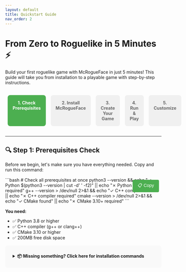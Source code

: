 ```yaml
---
layout: default
title: Quickstart Guide
nav_order: 2
---
```


# From Zero to Roguelike in 5 Minutes ⚡

Build your first roguelike game with McRogueFace in just 5 minutes! This guide will take you from installation to a playable game with step-by-step instructions.

<div class="progress-tracker">
  <div class="step active">1. Check Prerequisites</div>
  <div class="step">2. Install McRogueFace</div>
  <div class="step">3. Create Your Game</div>
  <div class="step">4. Run & Play</div>
  <div class="step">5. Customize</div>
</div>

---

## 🔍 Step 1: Prerequisites Check

Before we begin, let's make sure you have everything needed. Copy and run this command:

<div class="code-block">
```bash
# Check all prerequisites at once
python3 --version && echo "✓ Python $(python3 --version | cut -d' ' -f2)" || echo "✗ Python 3.8+ required"
g++ --version > /dev/null 2>&1 && echo "✓ C++ compiler found" || echo "✗ C++ compiler required"
cmake --version > /dev/null 2>&1 && echo "✓ CMake found" || echo "✗ CMake 3.10+ required"
```
<button class="copy-btn" onclick="copyCode(this)">📋 Copy</button>
</div>

**You need:**
- ✅ Python 3.8 or higher
- ✅ C++ compiler (g++ or clang++)
- ✅ CMake 3.10 or higher
- ✅ 200MB free disk space

<details>
<summary>📦 Missing something? Click here for installation commands</summary>

<div class="tabs">
  <button class="tab-btn active" onclick="showTab('ubuntu')">Ubuntu/Debian</button>
  <button class="tab-btn" onclick="showTab('macos')">macOS</button>
  <button class="tab-btn" onclick="showTab('windows')">Windows</button>
</div>

<div id="ubuntu" class="tab-content active">
```bash
sudo apt update
sudo apt install python3 python3-dev g++ cmake libsfml-dev
```
</div>

<div id="macos" class="tab-content">
```bash
# Install Homebrew if you don't have it
/bin/bash -c "$(curl -fsSL https://raw.githubusercontent.com/Homebrew/install/HEAD/install.sh)"

# Install dependencies
brew install python cmake sfml
```
</div>

<div id="windows" class="tab-content">
1. Install [Python 3.8+](https://www.python.org/downloads/)
2. Install [Visual Studio 2019+](https://visualstudio.microsoft.com/downloads/) with C++ tools
3. Install [CMake](https://cmake.org/download/)
4. Install [Git Bash](https://git-scm.com/downloads)
</div>
</details>

---

## 🚀 Step 2: Install McRogueFace

Choose your installation method:

<div class="install-options">
  <div class="option recommended">
    <h3>🎯 Quick Install (Recommended)</h3>
    <div class="code-block">
    ```bash
    pip install mcrogueface
    ```
    <button class="copy-btn" onclick="copyCode(this)">📋 Copy</button>
    </div>
    <p class="install-time">⏱️ ~30 seconds</p>
  </div>

  <div class="option">
    <h3>🔧 From Source</h3>
    <div class="code-block">
    ```bash
    git clone https://github.com/mcrogueface/mcrogueface
    cd mcrogueface
    ./build.sh
    ```
    <button class="copy-btn" onclick="copyCode(this)">📋 Copy</button>
    </div>
    <p class="install-time">⏱️ ~2 minutes</p>
  </div>
</div>

<div class="verify-install">
<h4>✅ Verify Installation:</h4>
<div class="code-block">
```bash
python3 -c "import mcrfpy; print('✓ McRogueFace installed successfully!')"
```
<button class="copy-btn" onclick="copyCode(this)">📋 Copy</button>
</div>
</div>

---

## 🎮 Step 3: Your First Game

Let's create a simple dungeon crawler! Create a new file called `my_first_game.py`:

<div class="code-block">
```python
# my_first_game.py - A complete roguelike in 50 lines!
import mcrfpy
import random

# Game state
player_pos = [5, 5]
enemies = [[8, 3], [2, 7], [9, 9]]
treasure = [7, 7]
game_won = False

def create_game():
    """Set up the game window and map"""
    # Create a game scene
    scene = mcrfpy.Scene("game", 800, 600)
    scene.set_background_color(20, 20, 30)
    
    # Create the dungeon map (10x10 grid)
    grid = scene.add_grid(100, 50, 10, 10, 50, 50)
    grid.set_default_tile("floor", (100, 100, 100))
    
    # Add walls around the edges
    for i in range(10):
        grid.set_tile(i, 0, "wall", (50, 50, 50))
        grid.set_tile(i, 9, "wall", (50, 50, 50))
        grid.set_tile(0, i, "wall", (50, 50, 50))
        grid.set_tile(9, i, "wall", (50, 50, 50))
    
    # Add some random walls for obstacles
    for _ in range(10):
        x, y = random.randint(1, 8), random.randint(1, 8)
        if [x, y] not in [player_pos, treasure] + enemies:
            grid.set_tile(x, y, "wall", (50, 50, 50))
    
    update_display(scene)
    return scene

def update_display(scene):
    """Update the display with current game state"""
    grid = scene.get_grid(0)
    
    # Draw player (green @)
    grid.set_entity(player_pos[0], player_pos[1], "@", (0, 255, 0))
    
    # Draw enemies (red E)
    for enemy in enemies:
        grid.set_entity(enemy[0], enemy[1], "E", (255, 0, 0))
    
    # Draw treasure (yellow $)
    if not game_won:
        grid.set_entity(treasure[0], treasure[1], "$", (255, 255, 0))
    
    # Update status
    status = "You won! Press R to restart" if game_won else "Arrow keys to move, collect the treasure!"
    scene.set_caption(0, status)

def handle_input(key):
    """Handle player movement"""
    global player_pos, game_won
    
    if key == "R" and game_won:
        restart_game()
        return
    
    # Calculate new position
    new_pos = player_pos.copy()
    if key == "UP": new_pos[1] -= 1
    elif key == "DOWN": new_pos[1] += 1
    elif key == "LEFT": new_pos[0] -= 1
    elif key == "RIGHT": new_pos[0] += 1
    else: return
    
    # Check boundaries and walls
    if 0 < new_pos[0] < 9 and 0 < new_pos[1] < 9:
        scene = mcrfpy.get_current_scene()
        grid = scene.get_grid(0)
        
        if grid.get_tile(new_pos[0], new_pos[1]) != "wall":
            # Check for enemy collision
            if new_pos not in enemies:
                # Clear old position
                grid.clear_entity(player_pos[0], player_pos[1])
                player_pos = new_pos
                
                # Check for treasure
                if player_pos == treasure and not game_won:
                    game_won = True
                
                # Move enemies randomly
                move_enemies(grid)
                update_display(scene)

def move_enemies(grid):
    """Simple enemy movement"""
    for enemy in enemies:
        # Clear old position
        grid.clear_entity(enemy[0], enemy[1])
        
        # Random movement
        direction = random.choice([(0, 1), (0, -1), (1, 0), (-1, 0)])
        new_x = enemy[0] + direction[0]
        new_y = enemy[1] + direction[1]
        
        # Check if valid move
        if (0 < new_x < 9 and 0 < new_y < 9 and 
            grid.get_tile(new_x, new_y) != "wall" and
            [new_x, new_y] != player_pos):
            enemy[0], enemy[1] = new_x, new_y

def restart_game():
    """Reset the game"""
    global player_pos, enemies, game_won
    player_pos = [5, 5]
    enemies = [[8, 3], [2, 7], [9, 9]]
    game_won = False
    scene = create_game()

# Start the game!
if __name__ == "__main__":
    scene = create_game()
    mcrfpy.set_scene(scene)
    mcrfpy.bind_keys(handle_input)
    mcrfpy.run()
```
<button class="copy-btn" onclick="copyCode(this)">📋 Copy All</button>
</div>

<div class="preview-section">
<h3>🖼️ What You'll Build:</h3>
<div class="game-preview">
  <img src="assets/quickstart-game-preview.png" alt="Game Preview" />
  <div class="preview-features">
    <div class="feature">👤 Play as @ symbol</div>
    <div class="feature">👹 Avoid red enemies</div>
    <div class="feature">💰 Collect the treasure</div>
    <div class="feature">🏃 Enemies chase you</div>
  </div>
</div>
</div>

---

## ▶️ Step 4: Run Your Game

<div class="code-block">
```bash
python3 my_first_game.py
```
<button class="copy-btn" onclick="copyCode(this)">📋 Copy</button>
</div>

**Controls:**
- ⬆️⬇️⬅️➡️ **Arrow Keys**: Move your character
- **R**: Restart after winning
- **ESC**: Quit the game

<div class="success-banner">
🎉 **Congratulations!** You've just created your first roguelike game!
</div>

---

## 🎨 Step 5: Quick Customizations

Try these simple modifications to make the game your own:

<div class="customization-grid">
  <div class="custom-option">
    <h4>🎨 Change Characters</h4>
    <div class="code-block">
    ```python
    # In update_display(), change:
    grid.set_entity(player_pos[0], player_pos[1], "🧙", (0, 255, 0))
    grid.set_entity(enemy[0], enemy[1], "👾", (255, 0, 0))
    grid.set_entity(treasure[0], treasure[1], "💎", (255, 255, 0))
    ```
    </div>
  </div>

  <div class="custom-option">
    <h4>🗺️ Bigger Map</h4>
    <div class="code-block">
    ```python
    # Change grid creation:
    grid = scene.add_grid(100, 50, 20, 15, 30, 30)
    # Update boundary checks to match!
    ```
    </div>
  </div>

  <div class="custom-option">
    <h4>⚡ Add Power-ups</h4>
    <div class="code-block">
    ```python
    # Add to game state:
    power_ups = [[4, 4], [6, 8]]
    player_speed = 1

    # In update_display():
    for power in power_ups:
        grid.set_entity(power[0], power[1], "⚡", (0, 255, 255))
    ```
    </div>
  </div>

  <div class="custom-option">
    <h4>🎵 Add Sounds</h4>
    <div class="code-block">
    ```python
    # After treasure collection:
    mcrfpy.play_sound("assets/coin.wav")
    
    # On enemy collision:
    mcrfpy.play_sound("assets/hit.wav")
    ```
    </div>
  </div>
</div>

---

## 🚦 What's Next?

Choose your adventure path:

<div class="next-steps">
  <a href="/tutorial" class="path-card tutorial">
    <h3>📚 Tutorial Path</h3>
    <p>Learn McRogueFace step-by-step</p>
    <ul>
      <li>Core concepts explained</li>
      <li>Build a complete game</li>
      <li>Best practices</li>
    </ul>
    <span class="path-time">2-3 hours</span>
  </a>

  <a href="/cookbook" class="path-card cookbook">
    <h3>🍳 Cookbook Path</h3>
    <p>Quick recipes for common features</p>
    <ul>
      <li>Copy-paste solutions</li>
      <li>Common patterns</li>
      <li>Quick wins</li>
    </ul>
    <span class="path-time">5-10 min each</span>
  </a>

  <a href="/api" class="path-card api">
    <h3>📖 API Reference</h3>
    <p>Complete documentation</p>
    <ul>
      <li>All classes & methods</li>
      <li>Parameters & returns</li>
      <li>Code examples</li>
    </ul>
    <span class="path-time">As needed</span>
  </a>

  <a href="/examples" class="path-card examples">
    <h3>🎮 Example Games</h3>
    <p>Full games with source code</p>
    <ul>
      <li>Classic roguelike</li>
      <li>Puzzle dungeons</li>
      <li>Action RPG</li>
    </ul>
    <span class="path-time">Explore freely</span>
  </a>
</div>

---

## ❓ Troubleshooting

<details>
<summary>🔴 "Module 'mcrfpy' not found"</summary>

Make sure you've installed McRogueFace:
```bash
pip install mcrogueface
# or
pip3 install mcrogueface
```

If using virtual environment:
```bash
python -m venv venv
source venv/bin/activate  # On Windows: venv\Scripts\activate
pip install mcrogueface
```
</details>

<details>
<summary>🔴 "No display found" or window doesn't appear</summary>

**On Linux (SSH/headless):**
```bash
# Install virtual display
sudo apt install xvfb
# Run with virtual display
xvfb-run python3 my_first_game.py
```

**On macOS:**
Make sure you're running from Terminal.app, not SSH.

**On Windows:**
Run from Command Prompt or PowerShell, not WSL.
</details>

<details>
<summary>🔴 Game runs but no characters appear</summary>

Check your font support:
```python
# Add after imports
mcrfpy.set_font("assets/fonts/DejaVuSansMono.ttf")
```

Or use ASCII instead of Unicode:
```python
# Use @ instead of 🧙
grid.set_entity(player_pos[0], player_pos[1], "@", (0, 255, 0))
```
</details>

<details>
<summary>🔴 "Segmentation fault" or crash</summary>

1. Check Python version (3.8+ required):
   ```bash
   python3 --version
   ```

2. Rebuild from source:
   ```bash
   git clone https://github.com/mcrogueface/mcrogueface
   cd mcrogueface
   ./build.sh clean
   ./build.sh
   ```

3. Enable debug mode:
   ```python
   mcrfpy.debug_mode(True)
   ```
</details>

<details>
<summary>💡 More help needed?</summary>

- 💬 [Discord Community](https://discord.gg/mcrogueface)
- 🐛 [Report an Issue](https://github.com/mcrogueface/mcrogueface/issues)
- 📧 [Email Support](mailto:support@mcrogueface.com)
- 📺 [Video Tutorials](https://youtube.com/mcrogueface)
</details>

---

<div class="congratulations">
  <h2>🎊 Ready to Build Amazing Roguelikes!</h2>
  <p>You've completed the quickstart and have a working game. The adventure begins now!</p>
  <div class="share-buttons">
    <a href="https://twitter.com/intent/tweet?text=I%20just%20built%20my%20first%20roguelike%20with%20%40mcrogueface%20in%205%20minutes!%20%23gamedev%20%23roguelike" class="share-btn twitter">Share on Twitter</a>
    <a href="https://discord.gg/mcrogueface" class="share-btn discord">Join our Discord</a>
  </div>
</div>

<style>
.progress-tracker {
  display: flex;
  justify-content: space-between;
  margin: 2rem 0;
  padding: 0;
}

.progress-tracker .step {
  flex: 1;
  text-align: center;
  padding: 1rem;
  background: #f0f0f0;
  border-radius: 8px;
  margin: 0 0.5rem;
  font-weight: bold;
  color: #666;
  position: relative;
}

.progress-tracker .step.active {
  background: #4CAF50;
  color: white;
}

.code-block {
  position: relative;
  margin: 1rem 0;
}

.copy-btn {
  position: absolute;
  top: 0.5rem;
  right: 0.5rem;
  padding: 0.5rem 1rem;
  background: #4CAF50;
  color: white;
  border: none;
  border-radius: 4px;
  cursor: pointer;
  font-size: 0.9rem;
}

.copy-btn:hover {
  background: #45a049;
}

.tabs {
  display: flex;
  gap: 0.5rem;
  margin-bottom: 1rem;
}

.tab-btn {
  padding: 0.5rem 1rem;
  background: #f0f0f0;
  border: none;
  border-radius: 4px 4px 0 0;
  cursor: pointer;
}

.tab-btn.active {
  background: #333;
  color: white;
}

.tab-content {
  display: none;
  padding: 1rem;
  background: #f9f9f9;
  border-radius: 0 4px 4px 4px;
}

.tab-content.active {
  display: block;
}

.install-options {
  display: grid;
  grid-template-columns: 1fr 1fr;
  gap: 2rem;
  margin: 2rem 0;
}

.option {
  padding: 1.5rem;
  border: 2px solid #ddd;
  border-radius: 8px;
  position: relative;
}

.option.recommended {
  border-color: #4CAF50;
  background: #f0fff0;
}

.option.recommended::before {
  content: "RECOMMENDED";
  position: absolute;
  top: -12px;
  left: 20px;
  background: #4CAF50;
  color: white;
  padding: 0.2rem 0.8rem;
  border-radius: 4px;
  font-size: 0.8rem;
  font-weight: bold;
}

.install-time {
  text-align: center;
  color: #666;
  margin-top: 0.5rem;
}

.verify-install {
  background: #e8f5e9;
  padding: 1.5rem;
  border-radius: 8px;
  margin: 2rem 0;
}

.preview-section {
  background: #f5f5f5;
  padding: 2rem;
  border-radius: 8px;
  margin: 2rem 0;
}

.game-preview {
  display: grid;
  grid-template-columns: 1fr 1fr;
  gap: 2rem;
  align-items: center;
}

.game-preview img {
  width: 100%;
  border-radius: 8px;
  box-shadow: 0 4px 6px rgba(0,0,0,0.1);
}

.preview-features {
  display: flex;
  flex-direction: column;
  gap: 1rem;
}

.feature {
  padding: 0.8rem;
  background: white;
  border-radius: 4px;
  font-size: 1.1rem;
}

.success-banner {
  background: #4CAF50;
  color: white;
  padding: 1.5rem;
  border-radius: 8px;
  text-align: center;
  font-size: 1.2rem;
  margin: 2rem 0;
}

.customization-grid {
  display: grid;
  grid-template-columns: 1fr 1fr;
  gap: 1.5rem;
  margin: 2rem 0;
}

.custom-option {
  background: #f9f9f9;
  padding: 1.5rem;
  border-radius: 8px;
}

.custom-option h4 {
  margin-top: 0;
  color: #333;
}

.next-steps {
  display: grid;
  grid-template-columns: 1fr 1fr;
  gap: 1.5rem;
  margin: 2rem 0;
}

.path-card {
  display: block;
  padding: 2rem;
  border: 2px solid #ddd;
  border-radius: 8px;
  text-decoration: none;
  color: inherit;
  transition: all 0.3s ease;
  position: relative;
}

.path-card:hover {
  transform: translateY(-4px);
  box-shadow: 0 6px 12px rgba(0,0,0,0.1);
}

.path-card.tutorial { border-color: #2196F3; }
.path-card.cookbook { border-color: #FF9800; }
.path-card.api { border-color: #9C27B0; }
.path-card.examples { border-color: #4CAF50; }

.path-card h3 {
  margin-top: 0;
}

.path-card ul {
  padding-left: 1.5rem;
  margin: 1rem 0;
}

.path-time {
  position: absolute;
  bottom: 1rem;
  right: 1rem;
  background: #f0f0f0;
  padding: 0.3rem 0.8rem;
  border-radius: 4px;
  font-size: 0.9rem;
  color: #666;
}

.congratulations {
  background: linear-gradient(135deg, #667eea 0%, #764ba2 100%);
  color: white;
  padding: 3rem;
  border-radius: 12px;
  text-align: center;
  margin: 3rem 0;
}

.congratulations h2 {
  margin-top: 0;
}

.share-buttons {
  display: flex;
  gap: 1rem;
  justify-content: center;
  margin-top: 2rem;
}

.share-btn {
  padding: 0.8rem 1.5rem;
  background: white;
  color: #333;
  text-decoration: none;
  border-radius: 4px;
  font-weight: bold;
  transition: transform 0.2s;
}

.share-btn:hover {
  transform: scale(1.05);
}

.share-btn.twitter {
  background: #1DA1F2;
  color: white;
}

.share-btn.discord {
  background: #5865F2;
  color: white;
}

details {
  background: #f9f9f9;
  padding: 1rem;
  border-radius: 8px;
  margin: 1rem 0;
}

details summary {
  cursor: pointer;
  font-weight: bold;
  padding: 0.5rem;
}

details[open] summary {
  margin-bottom: 1rem;
}
</style>

<script>
function copyCode(button) {
  const codeBlock = button.previousElementSibling;
  const code = codeBlock.textContent;
  navigator.clipboard.writeText(code).then(() => {
    const originalText = button.textContent;
    button.textContent = '✓ Copied!';
    setTimeout(() => {
      button.textContent = originalText;
    }, 2000);
  });
}

function showTab(tabName) {
  // Hide all tabs
  document.querySelectorAll('.tab-content').forEach(tab => {
    tab.classList.remove('active');
  });
  document.querySelectorAll('.tab-btn').forEach(btn => {
    btn.classList.remove('active');
  });
  
  // Show selected tab
  document.getElementById(tabName).classList.add('active');
  event.target.classList.add('active');
}

// Update progress tracker as user scrolls
window.addEventListener('scroll', () => {
  const sections = ['prerequisites', 'install', 'create', 'run', 'customize'];
  const scrollPosition = window.scrollY;
  
  // Update progress based on scroll position
  // Implementation depends on your specific needs
});
</script>